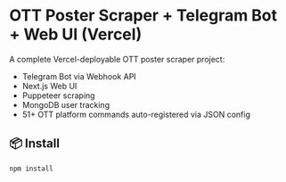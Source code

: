 # OTT Poster Scraper + Telegram Bot + Web UI (Vercel)

A complete Vercel-deployable OTT poster scraper project:
- Telegram Bot via Webhook API
- Next.js Web UI
- Puppeteer scraping
- MongoDB user tracking
- 51+ OTT platform commands auto-registered via JSON config

## 📦 Install

```bash
npm install
